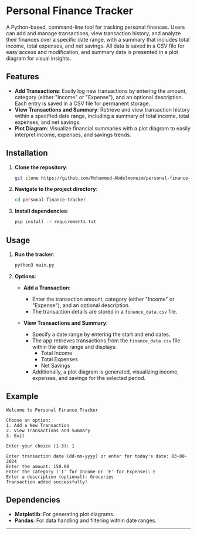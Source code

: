 # Personal Finance Tracker

A Python-based, command-line tool for tracking personal finances. Users can add and manage transactions, view transaction history, and analyze their finances over a specific date range, with a summary that includes total income, total expenses, and net savings. All data is saved in a CSV file for easy access and modification, and summary data is presented in a plot diagram for visual insights.

## Features

- **Add Transactions**: Easily log new transactions by entering the amount, category (either "Income" or "Expense"), and an optional description. Each entry is saved in a CSV file for permanent storage.
- **View Transactions and Summary**: Retrieve and view transaction history within a specified date range, including a summary of total income, total expenses, and net savings.
- **Plot Diagram**: Visualize financial summaries with a plot diagram to easily interpret income, expenses, and savings trends.

## Installation

1. **Clone the repository**:
   ```bash
   git clone https://github.com/Mohammed-Abdelmoneim/personal-finance-tracker.git
   ```
2. **Navigate to the project directory**:
   ```bash
   cd personal-finance-tracker
   ```
3. **Install dependencies**:
   ```bash
   pip install -r requirements.txt
   ```

## Usage

1. **Run the tracker**:

   ```bash
   python3 main.py
   ```

2. **Options**:

   - **Add a Transaction**:

     - Enter the transaction amount, category (either "Income" or "Expense"), and an optional description.
     - The transaction details are stored in a `finance_data.csv` file.

   - **View Transactions and Summary**:
     - Specify a date range by entering the start and end dates.
     - The app retrieves transactions from the `finance_data.csv` file within the date range and displays:
       - Total Income
       - Total Expenses
       - Net Savings
     - Additionally, a plot diagram is generated, visualizing income, expenses, and savings for the selected period.

## Example

```plaintext
Welcome to Personal Finance Tracker

Choose an option:
1. Add a New Transaction
2. View Transactions and Summary
3. Exit

Enter your choice (1-3): 1

Enter transaction date (dd-mm-yyyy) or enter for today's date: 03-08-2024
Enter the amount: 150.00
Enter the category ('I' for Income or 'E' for Expense): E
Enter a description (optional): Groceries
Transaction added successfully!
```

## Dependencies

- **Matplotlib**: For generating plot diagrams.
- **Pandas**: For data handling and filtering within date ranges.

---
